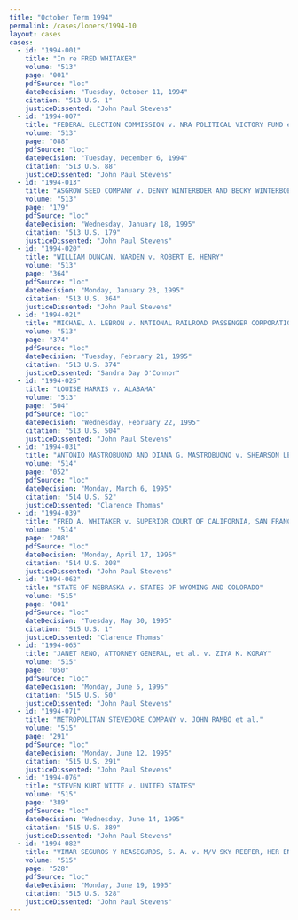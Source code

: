```yaml
---
title: "October Term 1994"
permalink: /cases/loners/1994-10
layout: cases
cases:
  - id: "1994-001"
    title: "In re FRED WHITAKER"
    volume: "513"
    page: "001"
    pdfSource: "loc"
    dateDecision: "Tuesday, October 11, 1994"
    citation: "513 U.S. 1"
    justiceDissented: "John Paul Stevens"
  - id: "1994-007"
    title: "FEDERAL ELECTION COMMISSION v. NRA POLITICAL VICTORY FUND et al."
    volume: "513"
    page: "088"
    pdfSource: "loc"
    dateDecision: "Tuesday, December 6, 1994"
    citation: "513 U.S. 88"
    justiceDissented: "John Paul Stevens"
  - id: "1994-013"
    title: "ASGROW SEED COMPANY v. DENNY WINTERBOER AND BECKY WINTERBOER, DBA DEEBEES"
    volume: "513"
    page: "179"
    pdfSource: "loc"
    dateDecision: "Wednesday, January 18, 1995"
    citation: "513 U.S. 179"
    justiceDissented: "John Paul Stevens"
  - id: "1994-020"
    title: "WILLIAM DUNCAN, WARDEN v. ROBERT E. HENRY"
    volume: "513"
    page: "364"
    pdfSource: "loc"
    dateDecision: "Monday, January 23, 1995"
    citation: "513 U.S. 364"
    justiceDissented: "John Paul Stevens"
  - id: "1994-021"
    title: "MICHAEL A. LEBRON v. NATIONAL RAILROAD PASSENGER CORPORATION"
    volume: "513"
    page: "374"
    pdfSource: "loc"
    dateDecision: "Tuesday, February 21, 1995"
    citation: "513 U.S. 374"
    justiceDissented: "Sandra Day O'Connor"
  - id: "1994-025"
    title: "LOUISE HARRIS v. ALABAMA"
    volume: "513"
    page: "504"
    pdfSource: "loc"
    dateDecision: "Wednesday, February 22, 1995"
    citation: "513 U.S. 504"
    justiceDissented: "John Paul Stevens"
  - id: "1994-031"
    title: "ANTONIO MASTROBUONO AND DIANA G. MASTROBUONO v. SHEARSON LEHMAN HUTTON, INC., et al."
    volume: "514"
    page: "052"
    pdfSource: "loc"
    dateDecision: "Monday, March 6, 1995"
    citation: "514 U.S. 52"
    justiceDissented: "Clarence Thomas"
  - id: "1994-039"
    title: "FRED A. WHITAKER v. SUPERIOR COURT OF CALIFORNIA, SAN FRANCISCO COUNTY (MERRILL REESE, INC., REAL PARTY IN INTEREST)"
    volume: "514"
    page: "208"
    pdfSource: "loc"
    dateDecision: "Monday, April 17, 1995"
    citation: "514 U.S. 208"
    justiceDissented: "John Paul Stevens"
  - id: "1994-062"
    title: "STATE OF NEBRASKA v. STATES OF WYOMING AND COLORADO"
    volume: "515"
    page: "001"
    pdfSource: "loc"
    dateDecision: "Tuesday, May 30, 1995"
    citation: "515 U.S. 1"
    justiceDissented: "Clarence Thomas"
  - id: "1994-065"
    title: "JANET RENO, ATTORNEY GENERAL, et al. v. ZIYA K. KORAY"
    volume: "515"
    page: "050"
    pdfSource: "loc"
    dateDecision: "Monday, June 5, 1995"
    citation: "515 U.S. 50"
    justiceDissented: "John Paul Stevens"
  - id: "1994-071"
    title: "METROPOLITAN STEVEDORE COMPANY v. JOHN RAMBO et al."
    volume: "515"
    page: "291"
    pdfSource: "loc"
    dateDecision: "Monday, June 12, 1995"
    citation: "515 U.S. 291"
    justiceDissented: "John Paul Stevens"
  - id: "1994-076"
    title: "STEVEN KURT WITTE v. UNITED STATES"
    volume: "515"
    page: "389"
    pdfSource: "loc"
    dateDecision: "Wednesday, June 14, 1995"
    citation: "515 U.S. 389"
    justiceDissented: "John Paul Stevens"
  - id: "1994-082"
    title: "VIMAR SEGUROS Y REASEGUROS, S. A. v. M/V SKY REEFER, HER ENGINES, ETC., et al."
    volume: "515"
    page: "528"
    pdfSource: "loc"
    dateDecision: "Monday, June 19, 1995"
    citation: "515 U.S. 528"
    justiceDissented: "John Paul Stevens"
---
```

